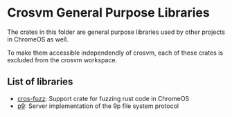 # Crosvm General Purpose Libraries

The crates in this folder are general purpose libraries used by other projects in ChromeOS as well.

To make them accessible independendly of crosvm, each of these crates is excluded from the crosvm
workspace.

## List of libraries

- [cros-fuzz](cros-fuzz/): Support crate for fuzzing rust code in ChromeOS
- [p9](p9): Server implementation of the 9p file system protocol

